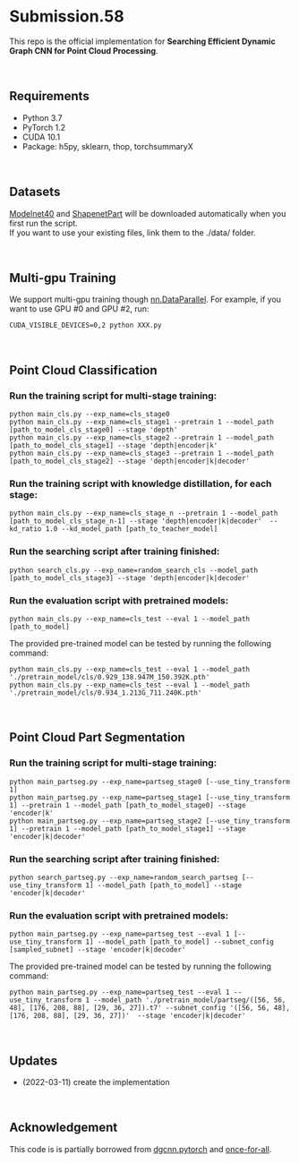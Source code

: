 # Submission.58
This repo is the official implementation for **Searching Efficient Dynamic Graph CNN for Point Cloud Processing**.

&nbsp;
## Requirements
- Python 3.7
- PyTorch 1.2
- CUDA 10.1
- Package: h5py, sklearn, thop, torchsummaryX



&nbsp;
## Datasets
[Modelnet40](https://shapenet.cs.stanford.edu/media/modelnet40_ply_hdf5_2048.zip) and [ShapenetPart](https://shapenet.cs.stanford.edu/media/shapenet_part_seg_hdf5_data.zip) will be downloaded automatically when you first run the script.  
If you want to use your existing files, link them to the ./data/ folder.

&nbsp;
## Multi-gpu Training  
We support multi-gpu training though [nn.DataParallel](https://pytorch.org/docs/stable/nn.html#dataparallel).
For example, if you want to use GPU #0 and GPU #2, run:
```
CUDA_VISIBLE_DEVICES=0,2 python XXX.py
```

&nbsp;
## Point Cloud Classification
### Run the training script for multi-stage training:

``` 
python main_cls.py --exp_name=cls_stage0 
python main_cls.py --exp_name=cls_stage1 --pretrain 1 --model_path [path_to_model_cls_stage0] --stage 'depth'
python main_cls.py --exp_name=cls_stage2 --pretrain 1 --model_path [path_to_model_cls_stage1] --stage 'depth|encoder|k'
python main_cls.py --exp_name=cls_stage3 --pretrain 1 --model_path [path_to_model_cls_stage2] --stage 'depth|encoder|k|decoder'
```
### Run the training script with knowledge distillation, for each stage:
```
python main_cls.py --exp_name=cls_stage_n --pretrain 1 --model_path [path_to_model_cls_stage_n-1] --stage 'depth|encoder|k|decoder'  --kd_ratio 1.0 --kd_model_path [path_to_teacher_model]
```
### Run the searching script after training finished:
``` 
python search_cls.py --exp_name=random_search_cls --model_path [path_to_model_cls_stage3] --stage 'depth|encoder|k|decoder'
```
### Run the evaluation script with pretrained models:
``` 
python main_cls.py --exp_name=cls_test --eval 1 --model_path [path_to_model] 
```
The provided pre-trained model can be tested by running the following command:
``` 
python main_cls.py --exp_name=cls_test --eval 1 --model_path './pretrain_model/cls/0.929_138.947M_150.392K.pth' 
python main_cls.py --exp_name=cls_test --eval 1 --model_path './pretrain_model/cls/0.934_1.213G_711.240K.pth'
```



&nbsp;
## Point Cloud Part Segmentation
### Run the training script for multi-stage training:

``` 
python main_partseg.py --exp_name=partseg_stage0 [--use_tiny_transform 1]
python main_partseg.py --exp_name=partseg_stage1 [--use_tiny_transform 1] --pretrain 1 --model_path [path_to_model_stage0] --stage 'encoder|k'
python main_partseg.py --exp_name=partseg_stage2 [--use_tiny_transform 1] --pretrain 1 --model_path [path_to_model_stage1] --stage 'encoder|k|decoder'
```
### Run the searching script after training finished:
``` 
python search_partseg.py --exp_name=random_search_partseg [--use_tiny_transform 1] --model_path [path_to_model] --stage 'encoder|k|decoder'
```
### Run the evaluation script with pretrained models:
``` 
python main_partseg.py --exp_name=partseg_test --eval 1 [--use_tiny_transform 1] --model_path [path_to_model] --subnet_config [sampled_subnet] --stage 'encoder|k|decoder'
```
The provided pre-trained model can be tested by running the following command:
``` 
python main_partseg.py --exp_name=partseg_test --eval 1 --use_tiny_transform 1 --model_path './pretrain_model/partseg/([56, 56, 48], [176, 208, 88], [29, 36, 27]).t7' --subnet_config '([56, 56, 48], [176, 208, 88], [29, 36, 27])'  --stage 'encoder|k|decoder'
```

&nbsp;
## Updates
+ (2022-03-11) create the implementation

&nbsp;
## Acknowledgement
This code is is partially borrowed from [dgcnn.pytorch](https://github.com/AnTao97/dgcnn.pytorch) and [once-for-all](https://github.com/mit-han-lab/once-for-all).  